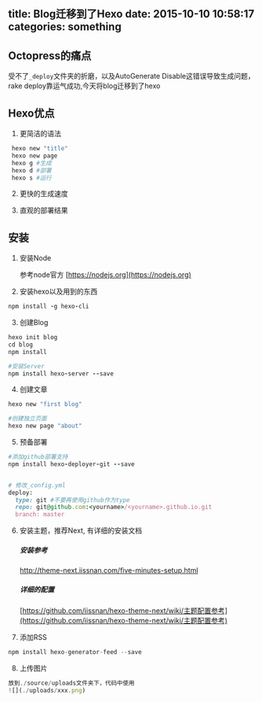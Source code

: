 title: Blog迁移到了Hexo
date: 2015-10-10 10:58:17
categories: something
---


## Octopress的痛点

受不了`_deploy`文件夹的折磨，以及AutoGenerate Disable这错误导致生成问题，rake deploy靠运气成功,今天将blog迁移到了hexo

## Hexo优点

1. 更简洁的语法
```ruby
 hexo new "title"
 hexo new page
 hexo g #生成
 hexo d #部署
 hexo s #运行
```

2. 更快的生成速度

3. 直观的部署结果

## 安装

1. 安装Node  

	参考node官方 [https://nodejs.org](https://nodejs.org)


2. 安装hexo以及用到的东西  
```ruby
npm install -g hexo-cli

```

3. 创建Blog  
```ruby
hexo init blog
cd blog
npm install

#安装Server
npm install hexo-server --save

```

4. 创建文章  
```ruby
hexo new "first blog"

#创建独立页面
hexo new page "about"
```

5. 预备部署  
```ruby
#添加github部署支持
npm install hexo-deployer-git --save


# 修改_config.yml  
deploy:
  type: git #不要再使用github作为type
  repo: git@github.com:<yourname>/<yourname>.github.io.git
  branch: master
```

6. 安装主题，推荐Next, 有详细的安装文档  

	##### 安装参考
	http://theme-next.iissnan.com/five-minutes-setup.html

	##### 详细的配置
	[https://github.com/iissnan/hexo-theme-next/wiki/主题配置参考](https://github.com/iissnan/hexo-theme-next/wiki/主题配置参考)

7. 添加RSS
  [](https://github.com/hexojs/hexo-generator-feed)

  ```js
  npm install hexo-generator-feed --save
  ```

8. 上传图片
  ```js
  放到./source/uploads文件夹下，代码中使用
  ![](./uploads/xxx.png)
  ```
